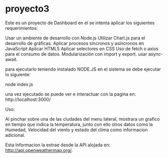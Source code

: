 # proyecto3


Este es un proyecto de Dashboard  en el se intenta aplicar los siguientes requerimientos:

Usar un ambiente de desarrollo con Node.js
Utilizar Chart.js para el desarrollo de gráficas. 
Aplicar procesos síncronos y asíncronos en JavaScript
Aplicar HTML5
Aplicar selectores en CSS
Uso de fetch o axios para el consumo de datos.
Modularización con import y export.
usar async-await.

para ejecutarlo teniendo instalado NODE.JS en el sistema se debe ejecutar lo siguiente:

node index.js

una vez ejecutado se puede ver e interactuar con la pagina en: http://localhost:3000/

Uso:

Al pinchar sobre una de las ciudades del menu lateral, mostrara un grafico en tiempo que indica la temperatura, junto con ello otros datos como la Humedad, Velocidad del viento y estado del clima como informacion adicional.

Esta Informacion la extrae desde la API alojada en: http://api.openweathermap.org/.
